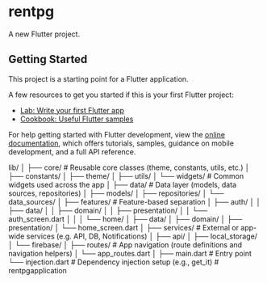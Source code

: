 # rentpg

A new Flutter project.

## Getting Started

This project is a starting point for a Flutter application.

A few resources to get you started if this is your first Flutter project:

- [Lab: Write your first Flutter app](https://docs.flutter.dev/get-started/codelab)
- [Cookbook: Useful Flutter samples](https://docs.flutter.dev/cookbook)

For help getting started with Flutter development, view the
[online documentation](https://docs.flutter.dev/), which offers tutorials,
samples, guidance on mobile development, and a full API reference.




lib/
│
├── core/                      # Reusable core classes (theme, constants, utils, etc.)
│   ├── constants/
│   ├── theme/
│   ├── utils/
│   └── widgets/               # Common widgets used across the app
│
├── data/                      # Data layer (models, data sources, repositories)
│   ├── models/
│   ├── repositories/
│   └── data_sources/
│
├── features/                  # Feature-based separation
│   ├── auth/
│   │   ├── data/
│   │   ├── domain/
│   │   ├── presentation/
│   │   └── auth_screen.dart
│   │
│   └── home/
│       ├── data/
│       ├── domain/
│       ├── presentation/
│       └── home_screen.dart
│
├── services/                  # External or app-wide services (e.g. API, DB, Notifications)
│   ├── api/
│   ├── local_storage/
│   └── firebase/
│
├── routes/                    # App navigation (route definitions and navigation helpers)
│   └── app_routes.dart
│
├── main.dart                  # Entry point
└── injection.dart             # Dependency injection setup (e.g., get_it)
#   r e n t p g _ _ a p p l i c a t i o n  
 